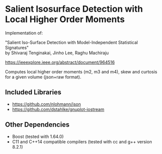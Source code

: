 # Salient Isosurface Detection with Local Higher Order Moments
Implementation of:

"Salient Iso-Surface Detection with Model-Independent Statistical Signatures"  
by Shivaraj Tenginakai, Jinho Lee, Raghu Machiraju

<https://ieeexplore.ieee.org/abstract/document/964516>

Computes local higher order moments (m2, m3 and m4), skew and curtosis for a
given volume (json+raw format).

## Included Libraries
- <https://github.com/nlohmann/json>
- <https://github.com/dstahlke/gnuplot-iostream>

## Other Dependencies
- Boost (tested with 1.64.0)
- C11 and C++14 compatible compilers (tested with cc and g++ version 8.2.1)


